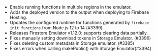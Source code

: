 - Enable running functions in multiple regions in the emulator.
- Adds the deployed version to the output when deploying to Firebase Hosting.
- Updates the configured runtime for functions generated by `firebase init functions` from Node.js 12 to 14 (#3399)
- Releases Firestore Emulator v1.12.0: supports clearing data partially.
- Fixes manually setting download tokens in Storage Emulator. (#3396)
- Fixes deleting custom metadata in Storage emulator. (#3385)
- Fixes errors when calling makePublic() with Storage Emulator(#3394)
